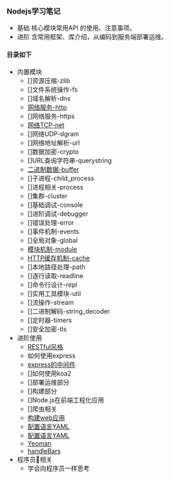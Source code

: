 ### Nodejs学习笔记

- 基础  核心模块常用API 的使用、注意事项。
- 进阶  含常用框架、库介绍，从编码到服务端部署运维。

#### 目录如下
- 内置模块
  - []资源压缩-zlib
  - []文件系统操作-fs
  - []域名解析-dns
  - [网络服务-http](./src/http/http.md)
  - []网络服务-https
  - [网络TCP-net](./src/tcp/tcp.md)
  - []网络UDP-dgram
  - []网络地址解析-url
  - []数据加密-crypto
  - []URL查询字符串-querystring
  - [二进制数据-buffer](./src/buffer/buffer.md)
  - []子进程-child_process
  - []进程相关-process
  - []集群-cluster
  - []基础调试-console
  - []进阶调试-debugger
  - []错误处理-error
  - []事件机制-events
  - []全局对象-global
  - [模块机制-module](./src/modules/modules.md)
  - [HTTP缓存机制-cache](./src/Cache/cache.md)
  - []本地路径处理-path
  - []逐行读取-readline
  - []命令行设计-repl
  - []实用工具模块-util
  - []流操作-stream
  - []二进制解码-string_decoder
  - []定时器-timers
  - []安全加密-tls
- 进阶使用
  - [RESTful风格](./src/restful/RESTful.md)
  - 如何使用express
  - [express的中间件](./src/express/middleware.md)
  - []如何使用koa2
  - []部署运维部分
  - []构建部分 
  - []Node.js在前端工程化应用
  - []爬虫相关 
  - [构建web应用]()
  - [配置语言YAML]()
  - [配置语言YAML]()
  - [Yeoman]()
  - [handleBars](./src/handlebars/handlebars.md)
- 程序员相关
  - 学会向程序员一样思考